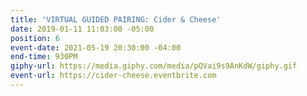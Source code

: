 ```yaml
---
title: 'VIRTUAL GUIDED PAIRING: Cider & Cheese'
date: 2019-01-11 11:03:00 -05:00
position: 6
event-date: 2021-05-19 20:30:00 -04:00
end-time: 930PM
giphy-url: https://media.giphy.com/media/pQVai9s9AnKdW/giphy.gif
event-url: https://cider-cheese.eventbrite.com
---
```


